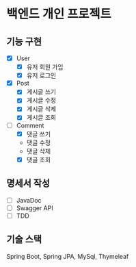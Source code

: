 # 백엔드 개인 프로젝트

## 기능 구현

- [x] User
  - [x] 유저 회원 가입
  - [x] 유저 로그인
  
- [x] Post
  - [x] 게시글 쓰기
  - [x] 게시글 수정
  - [x] 게시글 삭제
  - [x] 게시글 조회

- [ ] Comment
  - [x] 댓글 쓰기
  - 댓글 수정
  - 댓글 삭제
  - [x] 댓글 조회

## 명세서 작성
- [ ] JavaDoc
- [ ] Swagger API
- [ ] TDD

## 기술 스택
Spring Boot, Spring JPA, MySql, Thymeleaf


